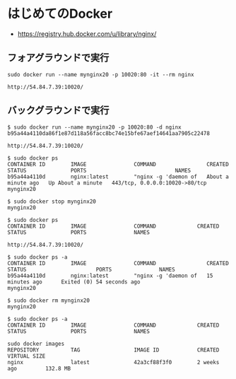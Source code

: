 はじめてのDocker
================

- https://registry.hub.docker.com/u/library/nginx/

フォアグラウンドで実行
----------------------

```
sudo docker run --name mynginx20 -p 10020:80 -it --rm nginx
```

```
http://54.84.7.39:10020/
```

バックグラウンドで実行
----------------------

```
$ sudo docker run --name mynginx20 -p 10020:80 -d nginx
b95a44a4110da86f1e87d118a56facc8bc74e15bfe67aef14641aa7905c22478
```

```
http://54.84.7.39:10020/
```

```
$ sudo docker ps
CONTAINER ID        IMAGE               COMMAND                CREATED              STATUS              PORTS                            NAMES
b95a44a4110d        nginx:latest        "nginx -g 'daemon of   About a minute ago   Up About a minute   443/tcp, 0.0.0.0:10020->80/tcp   mynginx20
```

```
$ sudo docker stop mynginx20
mynginx20
```

```
$ sudo docker ps
CONTAINER ID        IMAGE               COMMAND             CREATED             STATUS              PORTS               NAMES
```

```
http://54.84.7.39:10020/
```

```
$ sudo docker ps -a
CONTAINER ID        IMAGE               COMMAND                CREATED             STATUS                      PORTS               NAMES
b95a44a4110d        nginx:latest        "nginx -g 'daemon of   15 minutes ago      Exited (0) 54 seconds ago                       mynginx20
```

```
$ sudo docker rm mynginx20
mynginx20
```

```
$ sudo docker ps -a
CONTAINER ID        IMAGE               COMMAND             CREATED             STATUS              PORTS               NAMES
```

```
sudo docker images
REPOSITORY          TAG                 IMAGE ID            CREATED             VIRTUAL SIZE
nginx               latest              42a3cf88f3f0        2 weeks ago         132.8 MB
```
